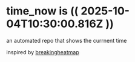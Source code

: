# time_now is (( 2025-10-04T10:30:00.816Z ))

an automated repo that shows the currnent time

inspired by [breakingheatmap](https://github.com/breakingheatmap/breakingheatmap)